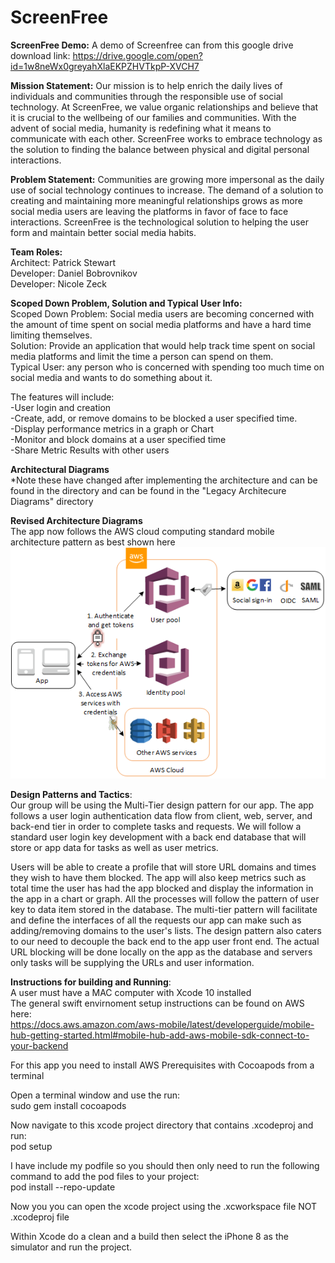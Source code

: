 # **ScreenFree**

**ScreenFree Demo:**
A demo of Screenfree can from this google drive download link: https://drive.google.com/open?id=1w8neWx0greyahXlaEKPZHVTkpP-XVCH7

**Mission Statement:** Our mission is to help enrich the daily lives of individuals and communities through the responsible use of social technology. At ScreenFree, we value organic relationships and believe that it is crucial to the wellbeing of our families and communities. With the advent of social media, humanity is redefining what it means to communicate with each other. ScreenFree works to embrace technology as the solution to finding the balance between physical and digital personal interactions. 

**Problem Statement:** Communities are growing more impersonal as the daily use of social technology continues to increase. The demand of a solution to creating and maintaining more meaningful relationships grows as more social media users are leaving the platforms in favor of face to face interactions. ScreenFree is the technological solution to helping the user form and maintain better social media habits.  <br />


**Team Roles:** <br />
Architect: Patrick Stewart <br />
Developer: Daniel Bobrovnikov <br />
Developer: Nicole Zeck


**Scoped Down Problem, Solution and Typical User Info:** <br />
Scoped Down Problem: Social media users are becoming concerned with the amount of time spent on social media platforms and have a hard time limiting themselves.<br />
Solution: Provide an application that would help track time spent on social media platforms and limit the time a person can spend on them.<br />
Typical User: any person who is concerned with spending too much time on social media and wants to do something about it.<br />

The features will include:<br />
-User login and creation <br />
-Create, add, or remove domains to be blocked a user specified time. <br />
-Display performance metrics in a graph or Chart<br />
-Monitor and block domains at a user specified time<br />
-Share Metric Results with other users <br />

**Architectural Diagrams**<br />
*Note these have changed after implementing the architecture and can be found in the directory and can be found in the "Legacy Architecure Diagrams" directory

**Revised Architecture Diagrams** <br />
The app now follows the AWS cloud computing standard mobile architecture pattern as best shown here <br />
![alt text](https://github.com/se577/ScreenFree/blob/master/awsCognitoArchitecture.png?raw=true) <br />

**Design Patterns and Tactics**:<br />
Our group will be using the Multi-Tier design pattern for our app. The app follows a user login authentication data flow from client, web, server, and back-end tier in order to complete tasks and requests.  We will follow a standard user login key development with a back end database that will store or app data for tasks as well as user metrics. <br />

Users will be able to create a profile that will store URL domains and times they wish to have them blocked. The app will also keep metrics such as total time the user has had the app blocked and display the information in the app in a chart or graph. All the processes will follow the pattern of user key to data item stored in the database. The multi-tier pattern will facilitate and define the interfaces of all the requests our app can make such as adding/removing domains to the user's lists. The design pattern also caters to our need to decouple the back end to the app user front end. The actual URL blocking will be done locally on the app as the database and servers only tasks will be supplying the URLs and user information.<br />

**Instructions for building and Running**:<br />
A user must have a MAC computer with Xcode 10 installed  <br />
The general swift envirnoment setup instructions can be found on AWS here: <br />
https://docs.aws.amazon.com/aws-mobile/latest/developerguide/mobile-hub-getting-started.html#mobile-hub-add-aws-mobile-sdk-connect-to-your-backend <br />

For this app you need to install AWS Prerequisites with Cocoapods from a terminal <br />

Open a terminal window and use the run: <br />
sudo gem install cocoapods <br />

Now navigate to this xcode project directory that contains .xcodeproj and run: <br />
pod setup

I have include my podfile so you should then only need to run the following command to add the pod files to your project: <br />
pod install --repo-update  <br />

Now you you can open the xcode project using the .xcworkspace file NOT .xcodeproj file <br />

Within Xcode do a clean and a build then select the iPhone 8 as the simulator and run the project.<br />
